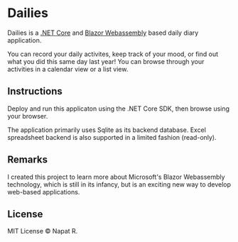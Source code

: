 # Dailies

Dailies is a [.NET Core](https://dotnet.microsoft.com/) and [Blazor Webassembly](https://dotnet.microsoft.com/apps/aspnet/web-apps/blazor) based daily diary application.

You can record your daily activites, keep track of your mood, or find out what you did this same day last year! You can browse through your activities in a calendar view or a list view.

## Instructions

Deploy and run this applicaton using the .NET Core SDK, then browse using your browser.

The application primarily uses Sqlite as its backend database. Excel spreadsheet backend is also supported in a limited fashion (read-only).

## Remarks

I created this project to learn more about Microsoft's Blazor Webassembly technology, which is still in its infancy, but is an exciting new way to develop web-based applications.

## License

MIT License © Napat R.